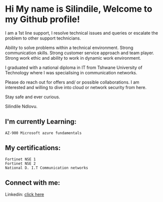 <h1>Hi My name is Silindile,
Welcome to my Github profile!</h1>
	
I am a 1st line support, I resolve technical issues and queries or escalate the problem to other support technicians.

Ability to solve problems within a technical environment. Strong communication skills. Strong customer service approach and team player. Strong work ethic and ability to work in dynamic work environment.

I graduated with a national diploma in IT from Tshwane University of Technology where I was specialising in communication networks.

Please do reach out for offers and/ or possible collaborations.
I am interested and willing to dive into cloud or network security from here. 

Stay safe and ever curious.

Silindile Ndlovu.
	

<h2>I'm currently Learning:</h2>

	AZ-900 Microsoft azure fundamentals
	
	
<h2>My certifications:</h2>

	Fortinet NSE 1
	Fortinet NSE 2
	National D. I.T Communication networks
      
    
 

<h2>Connect with me:</h2>


Linkedin: <a href="https://www.linkedin.com/in/silindile-ndlovu/">click here</a>


<!--
**slindii/slindii** is a ✨ _special_ ✨ repository because its `README.md` (this file) appears on your GitHub profile.

Here are some ideas to get you started:

- 🔭 I’m currently working on ...
- 🌱 I’m currently learning ...
- 👯 I’m looking to collaborate on ...
- 🤔 I’m looking for help with ...
- 💬 Ask me about ...
- 📫 How to reach me: ...
- 😄 Pronouns: ...
- ⚡ Fun fact: ...
-->
